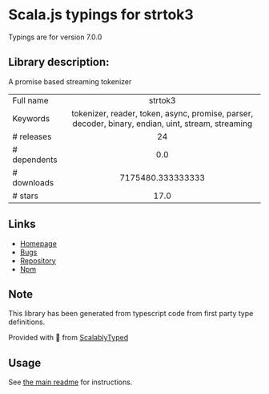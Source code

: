 
# Scala.js typings for strtok3

Typings are for version 7.0.0

## Library description:
A promise based streaming tokenizer

|                    |                 |
| ------------------ | :-------------: |
| Full name          | strtok3 |
| Keywords           | tokenizer, reader, token, async, promise, parser, decoder, binary, endian, uint, stream, streaming |
| # releases         | 24 |
| # dependents       | 0.0 |
| # downloads        | 7175480.333333333 |
| # stars            | 17.0 |

## Links
- [Homepage](https://github.com/Borewit/strtok3#readme)
- [Bugs](https://github.com/Borewit/strtok3/issues)
- [Repository](https://github.com/Borewit/strtok3)
- [Npm](https://www.npmjs.com/package/strtok3)
    


## Note
This library has been generated from typescript code from first party type definitions.

Provided with :purple_heart: from [ScalablyTyped](https://github.com/oyvindberg/ScalablyTyped)

## Usage
See [the main readme](../../readme.md) for instructions.



